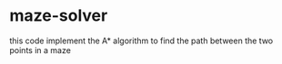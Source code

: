 # maze-solver
this code implement the A* algorithm to find the  path between the two points in a maze 
